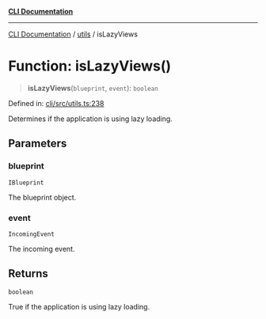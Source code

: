 [**CLI Documentation**](../../README.md)

***

[CLI Documentation](../../README.md) / [utils](../README.md) / isLazyViews

# Function: isLazyViews()

> **isLazyViews**(`blueprint`, `event`): `boolean`

Defined in: [cli/src/utils.ts:238](https://github.com/stonemjs/cli/blob/83156d7f07cad6e0545ad29ba32878fdd248ede2/src/utils.ts#L238)

Determines if the application is using lazy loading.

## Parameters

### blueprint

`IBlueprint`

The blueprint object.

### event

`IncomingEvent`

The incoming event.

## Returns

`boolean`

True if the application is using lazy loading.
